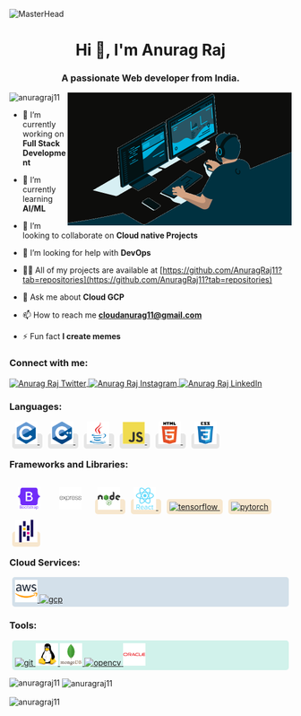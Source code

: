 ![MasterHead](https://firebasestorage.googleapis.com/v0/b/flexi-coding.appspot.com/o/dempgi7-520f8d5f-63d4-4453-8822-dbc149ae27f8.gif?alt=media&token=91c0c7b2-93c3-4029-b011-1a8703c5730d)
<h1 align="center">Hi 👋, I'm Anurag Raj</h1>
<h3 align="center">A passionate Web developer from India.</h3>
<img align="right" alt="Coding" width="400" src="https://raw.githubusercontent.com/Potential17/Potential17/master/user%20(2).gif">

<p align="left"> <img src="https://komarev.com/ghpvc/?username=anuragraj11&label=Profile%20views&color=0e75b6&style=flat" alt="anuragraj11" /> </p> 

- 🔭 I’m currently working on **Full Stack Development**

- 🌱 I’m currently learning **AI/ML**

- 👯 I’m looking to collaborate on **Cloud native Projects**

- 🤝 I’m looking for help with **DevOps**

- 👨‍💻 All of my projects are available at [https://github.com/AnuragRaj11?tab=repositories](https://github.com/AnuragRaj11?tab=repositories)

- 💬 Ask me about **Cloud GCP**

- 📫 How to reach me **cloudanurag11@gmail.com**

- ⚡ Fun fact **I create memes**

<h3 align="left">Connect with me:</h3>
<p align="left">
    <a href="https://x.com/AnuragR11_?t=UnZUxUoxL_TMtob074vuPQ&s=09" target="blank">
        <img align="center" src="https://img.shields.io/badge/Twitter-%231DA1F2.svg?logo=Twitter&logoColor=white" alt="Anurag Raj Twitter" />
    </a>
    <a href="https://www.instagram.com/anuragraj_11?igsh=MW5hejFsenpyN3MyeQ==" target="blank">
        <img align="center" src="https://img.shields.io/badge/Instagram-%23E4405F.svg?logo=Instagram&logoColor=white" alt="Anurag Raj Instagram" />
    </a>
    <a href="https://www.linkedin.com/in/anurag-raj-150aa3227" target="blank">
        <img align="center" src="https://img.shields.io/badge/LinkedIn-%230077B5.svg?logo=linkedin&logoColor=white" alt="Anurag Raj LinkedIn" />
    </a>
</p>

### Languages:
<p align="left">
 <p>
    <a href="https://www.cprogramming.com/" target="_blank" rel="noreferrer" style="background-color: #E6E6E6; padding: 5px; border-radius: 5px; margin: 5px;">
        <img src="https://raw.githubusercontent.com/devicons/devicon/master/icons/c/c-original.svg" alt="c" width="40" height="40"/>
    </a>
    <a href="https://www.w3schools.com/cpp/" target="_blank" rel="noreferrer" style="background-color: #E6E6E6; padding: 5px; border-radius: 5px; margin: 5px;">
        <img src="https://raw.githubusercontent.com/devicons/devicon/master/icons/cplusplus/cplusplus-original.svg" alt="cplusplus" width="40" height="40"/>
    </a>
    <a href="https://www.java.com" target="_blank" rel="noreferrer" style="background-color: #E6E6E6; padding: 5px; border-radius: 5px; margin: 5px;">
        <img src="https://raw.githubusercontent.com/devicons/devicon/master/icons/java/java-original.svg" alt="java" width="40" height="40"/>
    </a>
    <a href="https://developer.mozilla.org/en-US/docs/Web/JavaScript" target="_blank" rel="noreferrer" style="background-color: #E6E6E6; padding: 5px; border-radius: 5px; margin: 5px;">
        <img src="https://raw.githubusercontent.com/devicons/devicon/master/icons/javascript/javascript-original.svg" alt="javascript" width="40" height="40"/>
    </a>
    <a href="https://www.w3schools.com/html/" target="_blank" rel="noreferrer" style="background-color: #E6E6E6; padding: 5px; border-radius: 5px; margin: 5px;">
        <img src="https://raw.githubusercontent.com/devicons/devicon/master/icons/html5/html5-original-wordmark.svg" alt="html5" width="40" height="40"/>
    </a>
    <a href="https://www.w3schools.com/css/" target="_blank" rel="noreferrer" style="background-color: #E6E6E6; padding: 5px; border-radius: 5px; margin: 5px;">
        <img src="https://raw.githubusercontent.com/devicons/devicon/master/icons/css3/css3-original-wordmark.svg" alt="css3" width="40" height="40"/>
    </a>
    
   ### Frameworks and Libraries:

  <P></P>
   <a href="https://getbootstrap.com" target="_blank" rel="noreferrer" style="background-color: #white; display: inline-block; padding: 10px; border-radius: 5px; margin: 5px;">
    <img src="https://raw.githubusercontent.com/devicons/devicon/master/icons/bootstrap/bootstrap-plain-wordmark.svg" alt="bootstrap" width="40" height="40"/>
</a>

<a href="https://expressjs.com" target="_blank" rel="noreferrer" style="background-color: #white; display: inline-block; padding: 10px; border-radius: 5px; margin: 5px;">
    <img src="https://raw.githubusercontent.com/devicons/devicon/master/icons/express/express-original-wordmark.svg" alt="express" width="40" height="40"/>
</a>
    <a href="https://nodejs.org" target="_blank" rel="noreferrer" style="background-color: #F7E7CE; padding: 5px; border-radius: 5px; margin: 5px;">
        <img src="https://raw.githubusercontent.com/devicons/devicon/master/icons/nodejs/nodejs-original-wordmark.svg" alt="nodejs" width="40" height="40"/>
    </a>
    <a href="https://reactjs.org/" target="_blank" rel="noreferrer" style="background-color: #F7E7CE; padding: 5px; border-radius: 5px; margin: 5px;">
        <img src="https://raw.githubusercontent.com/devicons/devicon/master/icons/react/react-original-wordmark.svg" alt="react" width="40" height="40"/>
    </a>
    <a href="https://www.tensorflow.org" target="_blank" rel="noreferrer" style="background-color: #F7E7CE; padding: 5px; border-radius: 5px; margin: 5px;">
        <img src="https://www.vectorlogo.zone/logos/tensorflow/tensorflow-icon.svg" alt="tensorflow" width="40" height="40"/>
    </a>
    <a href="https://pytorch.org/" target="_blank" rel="noreferrer" style="background-color: #F7E7CE; padding: 5px; border-radius: 5px; margin: 5px;">
        <img src="https://www.vectorlogo.zone/logos/pytorch/pytorch-icon.svg" alt="pytorch" width="40" height="40"/>
    </a>
    <a href="https://pandas.pydata.org/" target="_blank" rel="noreferrer" style="background-color: #F7E7CE; padding: 5px; border-radius: 5px; margin: 5px;">
        <img src="https://raw.githubusercontent.com/devicons/devicon/2ae2a900d2f041da66e950e4d48052658d850630/icons/pandas/pandas-original.svg" alt="pandas" width="40" height="40"/>
    </a>
    
### Cloud Services:

<div style="background-color: #D3E0EA; padding: 5px; border-radius: 5px; margin: 5px;">
    <a href="https://aws.amazon.com" target="_blank" rel="noreferrer">
        <img src="https://raw.githubusercontent.com/devicons/devicon/master/icons/amazonwebservices/amazonwebservices-original-wordmark.svg" alt="aws" width="40" height="40"/>
    </a>
    <a href="https://cloud.google.com" target="_blank" rel="noreferrer">
        <img src="https://www.vectorlogo.zone/logos/google_cloud/google_cloud-icon.svg" alt="gcp" width="40" height="40"/>
    </a>
</div>
    
   ### Tools:

<div style="background-color: #D1F2EB; padding: 5px; border-radius: 5px; margin: 5px;">
    <a href="https://git-scm.com/" target="_blank" rel="noreferrer">
        <img src="https://www.vectorlogo.zone/logos/git-scm/git-scm-icon.svg" alt="git" width="40" height="40"/>
    </a>
    <a href="https://www.linux.org/" target="_blank" rel="noreferrer">
        <img src="https://raw.githubusercontent.com/devicons/devicon/master/icons/linux/linux-original.svg" alt="linux" width="40" height="40"/>
    </a>
    <a href="https://www.mongodb.com/" target="_blank" rel="noreferrer">
        <img src="https://raw.githubusercontent.com/devicons/devicon/master/icons/mongodb/mongodb-original-wordmark.svg" alt="mongodb" width="40" height="40"/>
    </a>
    <a href="https://opencv.org/" target="_blank" rel="noreferrer">
        <img src="https://www.vectorlogo.zone/logos/opencv/opencv-icon.svg" alt="opencv" width="40" height="40"/>
    </a>
    <a href="https://www.oracle.com/" target="_blank" rel="noreferrer">
        <img src="https://raw.githubusercontent.com/devicons/devicon/master/icons/oracle/oracle-original.svg" alt="oracle" width="40" height="40"/>
    </a>
</div>
</p>
<p><img align="left" src="https://github-readme-stats.vercel.app/api/top-langs?username=anuragraj11&show_icons=true&locale=en&layout=compact" alt="anuragraj11" /></p>

<p>&nbsp;<img align="center" src="https://github-readme-stats.vercel.app/api?username=anuragraj11&show_icons=true&locale=en" alt="anuragraj11" /></p>

<p><img align="center" src="https://github-readme-streak-stats.herokuapp.com/?user=anuragraj11&" alt="anuragraj11" /></p>
